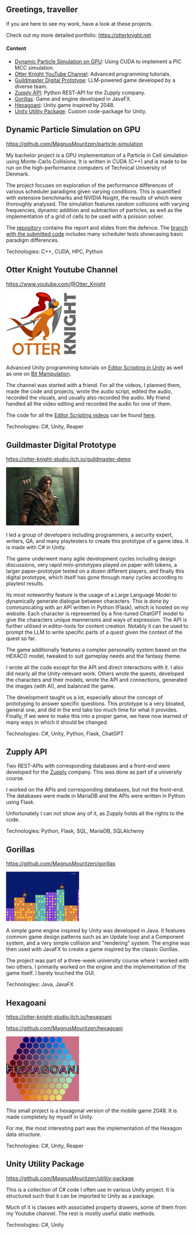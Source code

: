 ## Greetings, traveller

If you are here to see my work, have a look at these projects.

Check out my more detailed portfolio: https://otterknight.net

#### Content
- [Dynamic Particle Simulation on GPU](#dynamic-particle-simulation-on-gpu): Using CUDA to implement a PIC MCC simulation.
- [Otter Knight YouTube Channel](#otter-knight-youtube-channel): Advanced programming tutorials.
- [Guildmaster Digital Prototype](#guildmaster-digital-prototype): LLM-powered game developed by a diverse team.
- [Zupply API](#zupply-api): Python REST-API for the Zupply company.
- [Gorillas](#gorillas): Game and engine developed in JavaFX.
- [Hexagoani](#hexagoani): Unity game inspired by 2048.
- [Unity Utility Package](#unity-utility-package): Custom code-package for Unity.

## Dynamic Particle Simulation on GPU
https://github.com/MagnusMouritzen/particle-simulation

My bachelor project is a GPU implementation of a Particle in Cell simulation using Monte-Carlo Collisions. It is written in CUDA (C++) and is made to be run on the high-performance computers of Technical University of Denmark.

The project focuses on exploration of the performance differences of various scheduler paradigms given varying conditions. This is quantified with extensive benchmarks and NVIDIA Nsight, the results of which were thoroughly analysed. The simulation features random collisions with varying frequencies, dynamic addition and subtraction of particles, as well as the implementation of a grid of cells to be used with a poisson solver.

The [repository](https://github.com/MagnusMouritzen/particle-simulation) contains the report and slides from the defence. The [branch with the submitted code](https://github.com/MagnusMouritzen/particle-simulation/tree/final_branch) includes many scheduler tests showcasing basic paradigm differences.

Technologies: C++, CUDA, HPC, Python

## Otter Knight Youtube Channel
https://www.youtube.com/@Otter_Knight

<img src="OK.png" alt="Otter Knight Logo" width="200"/>

Advanced Unity programming tutorials on [Editor Scripting in Unity](https://youtube.com/playlist?list=PLqy--wDEnoVIxVmP_V6RXFg-tc9mVlFgX&si=iGU2nAX2CtD7KK_A) as well as one on [Bit Manipulation](https://youtu.be/gZLhh9uJNAs?si=BP0BRAzJ-4IQciLA).

The channel was started with a friend. For all the videos, I planned them, made the code and projects, wrote the audio script, edited the audio, recorded the visuals, and usually also recorded the audio. My friend handled all the video editing and recorded the audio for one of them.

The code for all the [Editor Scripting videos](https://youtube.com/playlist?list=PLqy--wDEnoVIxVmP_V6RXFg-tc9mVlFgX&si=iGU2nAX2CtD7KK_A) can be found [here](https://github.com/MagnusMouritzen/unity-editor-scripting).

Technologies: C#, Unity, Reaper

## Guildmaster Digital Prototype
https://otter-knight-studio.itch.io/guildmaster-demo

<img src="GM.png" alt="Guildmaster Cover" width="200"/>

I led a group of developers including programmers, a security expert, writers, QA, and many playtesters to create this prototype of a game idea. It is made with C# in Unity. 

The game underwent many agile development cycles including design discussions, very rapid mini-prototypes played on paper with tokens, a larger paper-prototype tested on a dozen different players, and finally this digital prototype, which itself has gone through many cycles according to playtest results.

Its most noteworthy feature is the usage of a Large Language Model to dynamically generate dialogue between characters. This is done by communicating with an API written in Python (Flask), which is hosted on my website. Each character is represented by a fine-tuned ChatGPT model to give the characters unique mannerisms and ways of expression. The API is further utilised in editor-tools for content creation. Notably it can be used to prompt the LLM to write specific parts of a quest given the context of the quest so far.

The game additionally features a complex personality system based on the HEXACO model, tweaked to suit gameplay needs and the fantasy theme.

I wrote all the code except for the API and direct interactions with it. I also did nearly all the Unity-relevant work. Others wrote the quests, developed the characters and their models, wrote the API and connections, generated the images (with AI), and balanced the game.

The development taught us a lot, especially about the concept of prototyping to answer specific questions. This prototype is a very bloated, general one, and did in the end take too much time for what it provides. Finally, if we were to make this into a proper game, we have now learned of many ways in which it should be changed.

Technologies: C#, Unity, Python, Flask, ChatGPT

## Zupply API
Two REST-APIs with corresponding databases and a front-end were developed for the [Zupply](https://www.zupply.site/) company. This was done as part of a university course.

I worked on the APIs and corresponding databases, but not the front-end. The databases were made in MariaDB and the APIs were written in Python using Flask.

Unfortunately I can not show any of it, as Zupply holds all the rights to the code.

Technologies: Python, Flask, SQL, MariaDB, SQLAlchemy

## Gorillas
https://github.com/MagnusMouritzen/gorillas

<img src="Gorillas.png" alt="Gorillas Screenshot" width="200"/>

A simple game engine inspired by Unity was developed in Java. It features common game design patterns such as an Update loop and a Component system, and a very simple collision and "rendering" system. The engine was then used with JavaFX to create a game inspired by the classic Gorillas.

The project was part of a three-week university course where I worked with two others. I primarily worked on the engine and the implementation of the game itself. I barely touched the GUI.

Technologies: Java, JavaFX

## Hexagoani
https://otter-knight-studio.itch.io/hexagoani

https://github.com/MagnusMouritzen/hexagoani

<img src="Hexagoani.png" alt="Hexagoani Cover" width="200"/>

This small project is a hexagonal version of the mobile game 2048. It is made completely by myself in Unity.

For me, the most interesting part was the implementation of the Hexagon data structure.

Technologies: C#, Unity, Reaper

## Unity Utility Package
https://github.com/MagnusMouritzen/utility-package

This is a collection of C# code I often use in various Unity project. It is structured such that it can be imported to Unity as a package.

Much of it is classes with associated property drawers, some of them from my Youtube channel. The rest is mostly useful static methods.

Technologies: C#, Unity
